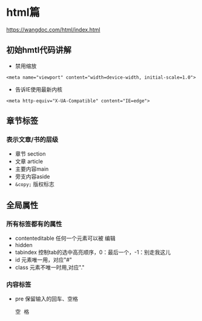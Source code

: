 # html篇
https://wangdoc.com/html/index.html

## 初始hmtl代码讲解

* 禁用缩放

`
<meta name="viewport" content="width=device-width, initial-scale=1.0">
`

* 告诉IE使用最新内核 

`<meta http-equiv="X-UA-Compatible" content="IE=edge">`

## 章节标签
### 表示文章/书的层级
  * 章节 section
  * 文章 article
  * 主要内容main
  * 旁支内容aside
  * `&copy;` 版权标志
## 全局属性
### 所有标签都有的属性
* contenteditable 任何一个元素可以被 编辑
* hidden 
* tabindex  控制tab的选中高亮顺序，0：最后一个，-1：别走我这儿
* id 元素唯一用，对应"#"
* class 元素不唯一时用,对应"."

### 内容标签
* pre 保留输入的回车、空格 <pre>空  格   </pre>
